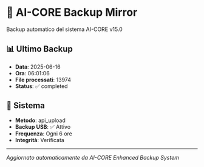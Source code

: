 # 🧬 AI-CORE Backup Mirror

Backup automatico del sistema AI-CORE v15.0

## 📊 Ultimo Backup
- **Data**: 2025-06-16
- **Ora**: 06:01:06
- **File processati**: 13974
- **Status**: ✅ completed

## 🎯 Sistema
- **Metodo**: api_upload
- **Backup USB**: ✅ Attivo
- **Frequenza**: Ogni 6 ore
- **Integrità**: Verificata

---
*Aggiornato automaticamente da AI-CORE Enhanced Backup System*
